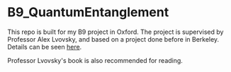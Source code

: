 # B9_QuantumEntanglement

This repo is built for my B9 project in Oxford. The project is supervised by Professor Alex Lvovsky, and based on a project done before in Berkeley. Details can be seen [here](http://experimentationlab.berkeley.edu/DesignandDocumentationQIE).

Professor Lvovsky's book is also recommended for reading. 
